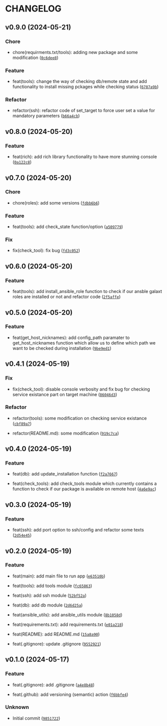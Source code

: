 # CHANGELOG



## v0.9.0 (2024-05-21)

### Chore

* chore(requirments.txt/tools): adding new package and some modification ([`0c6dee8`](https://github.com/DoTech-fi/LinuxWatchTower/commit/0c6dee866a1edf2d8d6e6206be4374a993496ed8))

### Feature

* feat(tools): change the way of checking db/remote state and add functionality to install missing pckages while checking status ([`6787a9b`](https://github.com/DoTech-fi/LinuxWatchTower/commit/6787a9b14b07f5f03b2e9a10aa7360155b6dd214))

### Refactor

* refactor(ssh): refactor code of set_target to force user set a value for mandatory parameters ([`b66a4cb`](https://github.com/DoTech-fi/LinuxWatchTower/commit/b66a4cb54247ffed657bdfde1312ae52a6c61c73))


## v0.8.0 (2024-05-20)

### Feature

* feat(rich): add rich library functionality to have more stunning console ([`0a122c8`](https://github.com/DoTech-fi/LinuxWatchTower/commit/0a122c88d82bf627f16017e12e381ae38586560c))


## v0.7.0 (2024-05-20)

### Chore

* chore(roles): add some versions ([`fdbb6b6`](https://github.com/DoTech-fi/LinuxWatchTower/commit/fdbb6b6da2343508574adc930e30137b53d0b466))

### Feature

* feat(tools): add check_state function/option ([`a509779`](https://github.com/DoTech-fi/LinuxWatchTower/commit/a509779b68b58cdcb9c98cd7d8f4dfd1ba7ae3a9))

### Fix

* fix(check_tool): fix bug ([`fd3c052`](https://github.com/DoTech-fi/LinuxWatchTower/commit/fd3c05211d480e97d2e89414700c291d487282e6))


## v0.6.0 (2024-05-20)

### Feature

* feat(tools): add install_ansible_role function to check if our ansble galaxt roles are installed or not and refactor code ([`2f5affe`](https://github.com/DoTech-fi/LinuxWatchTower/commit/2f5affe254518b9732eacb68e604e9aa8b70b413))


## v0.5.0 (2024-05-20)

### Feature

* feat(get_host_nicknames): add config_path paramater to get_host_nicknames function which allow us to define which path we want to be checked during installation ([`9be9ed1`](https://github.com/DoTech-fi/LinuxWatchTower/commit/9be9ed1a08a8c56e44cf0b806bf8bd67b8899af5))


## v0.4.1 (2024-05-19)

### Fix

* fix(check_tool): disable console verbosity and fix bug for checking service existance part on target machine ([`86046d3`](https://github.com/DoTech-fi/LinuxWatchTower/commit/86046d335a5f4e0534f50021717bd12f3c434ad2))

### Refactor

* refactor(tools): some modification on checking service existance ([`cbf89a7`](https://github.com/DoTech-fi/LinuxWatchTower/commit/cbf89a75e7343d990e4bee83d2fdd2644de0f131))

* refactor(README.md): some modification ([`919c7ca`](https://github.com/DoTech-fi/LinuxWatchTower/commit/919c7cabaefc650b2be904e4da55d834dec129fe))


## v0.4.0 (2024-05-19)

### Feature

* feat(db): add update_installation function ([`f2a7667`](https://github.com/DoTech-fi/LinuxWatchTower/commit/f2a7667b06d6f074d41a7db41a8e41760e576b30))

* feat(check_tools): add check_tools module which currently contains a function to check if our package is available on remote host ([`4a6e9ac`](https://github.com/DoTech-fi/LinuxWatchTower/commit/4a6e9ac6d656fd56ecce05f94b284b53269d26a4))


## v0.3.0 (2024-05-19)

### Feature

* feat(ssh): add port option to ssh/config and refactor some texts ([`2d54e45`](https://github.com/DoTech-fi/LinuxWatchTower/commit/2d54e454433243911d9f4c6db9b347a64da84ce1))


## v0.2.0 (2024-05-19)

### Feature

* feat(main): add main file to run app ([`e63510b`](https://github.com/DoTech-fi/LinuxWatchTower/commit/e63510b5f8909657cb83f6af078d91eeb297b26f))

* feat(tools): add tools module ([`fc65863`](https://github.com/DoTech-fi/LinuxWatchTower/commit/fc658632de05ca5b644f0a3c864439f772816599))

* feat(ssh): add ssh module ([`52bf52a`](https://github.com/DoTech-fi/LinuxWatchTower/commit/52bf52ad6195f4f710cc706c3a97bba12bf897b0))

* feat(db): add db module ([`2d6d25a`](https://github.com/DoTech-fi/LinuxWatchTower/commit/2d6d25a12a4e9150b594f42d6862a157fa3e8d62))

* feat(ansible_utils): add ansible_utils module ([`8b1058d`](https://github.com/DoTech-fi/LinuxWatchTower/commit/8b1058df6cbfb7159a56d44a57e56cb093a65d90))

* feat(requirements.txt): add requirements.txt ([`e01a218`](https://github.com/DoTech-fi/LinuxWatchTower/commit/e01a218fa56c131dbea70a0a3634e257725879bc))

* feat(README): add README.md ([`15a8a90`](https://github.com/DoTech-fi/LinuxWatchTower/commit/15a8a9092e53cb98585f7502e133ded1ce8db4ac))

* feat(.gitignore): update .gitignore ([`9552921`](https://github.com/DoTech-fi/LinuxWatchTower/commit/9552921d6a788c31c66ceadb7e6d422b0a5c8831))


## v0.1.0 (2024-05-17)

### Feature

* feat(.gitignore): add .gitignore ([`a4e8b48`](https://github.com/DoTech-fi/LinuxWatchTower/commit/a4e8b4881ce5e371b625eb22ea071ae52780dc28))

* feat(.github): add versioning (semantic) action ([`f6bbfe4`](https://github.com/DoTech-fi/LinuxWatchTower/commit/f6bbfe403d43d2a60562f05772bf046cb0308049))

### Unknown

* Initial commit ([`9851722`](https://github.com/DoTech-fi/LinuxWatchTower/commit/98517229de96ff711147895cce6f75a8185a12dc))
